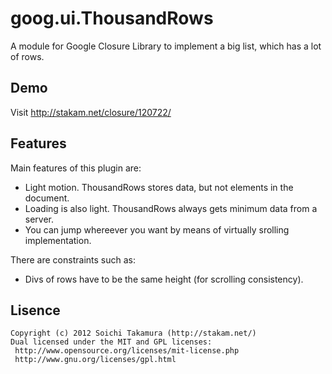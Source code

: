 # goog.ui.ThousandRows
A module for Google Closure Library to implement a big list, which has a lot of rows. 


## Demo
Visit http://stakam.net/closure/120722/


## Features
Main features of this plugin are:
- Light motion. ThousandRows stores data, but not elements in the document.
- Loading is also light. ThousandRows always gets minimum data from a server.
- You can jump whereever you want by means of virtually srolling implementation. 

There are constraints such as:
- Divs of rows have to be the same height (for scrolling consistency).


## Lisence
```
Copyright (c) 2012 Soichi Takamura (http://stakam.net/)
Dual licensed under the MIT and GPL licenses:
 http://www.opensource.org/licenses/mit-license.php
 http://www.gnu.org/licenses/gpl.html
```
